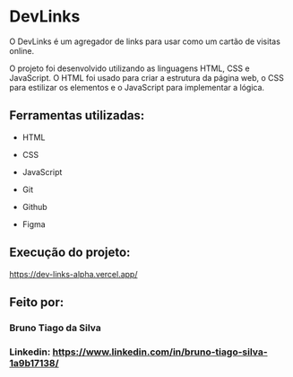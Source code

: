 # DevLinks

O DevLinks é um agregador de links para usar como um cartão de visitas online.

O projeto foi desenvolvido utilizando as linguagens HTML, CSS e JavaScript. O HTML foi usado para criar a estrutura da página web, o CSS para estilizar os elementos e o JavaScript para implementar a lógica.

## Ferramentas utilizadas:

* HTML

* CSS

* JavaScript

* Git

* Github

* Figma

## Execução do projeto:

https://dev-links-alpha.vercel.app/

## Feito por:

### Bruno Tiago da Silva

### Linkedin: https://www.linkedin.com/in/bruno-tiago-silva-1a9b17138/

